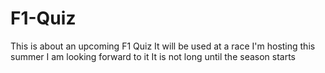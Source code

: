 # F1-Quiz
This is about an upcoming F1 Quiz
It will be used at a race I'm hosting this summer 
I am looking forward to it 
It is not long until the season starts
